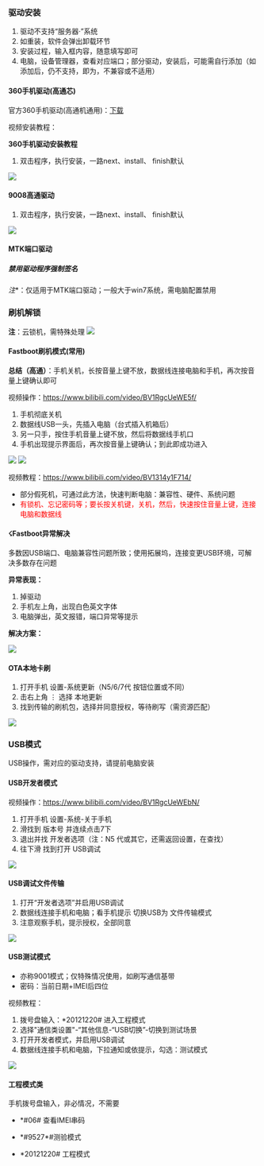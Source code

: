 ### 驱动安装

 1. 驱动不支持“服务器·”系统
 2. 如重装，软件会弹出卸载环节
 3. 安装过程，输入框内容，随意填写即可
 4. 电脑，设备管理器，查看对应端口；部分驱动，安装后，可能需自行添加（如添加后，仍不支持，即为，不兼容或不适用）

#### 360手机驱动(高通芯)

官方360手机驱动(高通机通用)：[下载](https://wwr.lanzouw.com/iKoFJ2fdc2id)

视频安装教程：

**360手机驱动安装教程**

 1. 双击程序，执行安装，一路next、install、 finish默认

<img src="https://360rom.github.io/doc/pic/360手机驱动.png" class="center-image">

#### 9008高通驱动  

 1. 双击程序，执行安装，一路next、install、 finish默认
  
<img src="https://360rom.github.io/doc/pic/9008驱动.png" class="center-image">

#### MTK端口驱动


##### 禁用驱动程序强制签名
*注**：仅适用于MTK端口驱动；一般大于win7系统，需电脑配置禁用

### 刷机解锁
**注**：云锁机，需特殊处理
  <img src="https://360rom.github.io/doc/pic/防盗锁.png" class="center-image">

#### Fastboot刷机模式(常用)

**总结（高通）**：手机关机，长按音量上键不放，数据线连接电脑和手机，再次按音量上键确认即可

视频操作：https://www.bilibili.com/video/BV1RgcUeWE5f/

1. 手机彻底关机
2. 数据线USB一头，先插入电脑（台式插入机箱后）
3. 另一只手，按住手机音量上键不放，然后将数据线手机口
4. 手机出现提示界面后，再次按音量上键确认；到此即成功进入
   
  <img src="https://360rom.github.io/doc/pic/fastboot.png" class="center-image">
  
  <img src="https://360rom.github.io/doc/pic/电脑fastboot.jpg" class="center-image">
  
 视频教程：https://www.bilibili.com/video/BV1314y1F714/
* 部分假死机，可通过此方法，快速判断电脑：兼容性、硬件、系统问题
* <font color='red'>有锁机、忘记密码等；要长按关机键，关机，然后，快速按住音量上键，连接电脑和数据线</font>

#### ☇Fastboot异常解决

多数因USB端口、电脑兼容性问题所致；使用拓展坞，连接变更USB环境，可解决多数存在问题

**异常表现：**

 1. 掉驱动
 2. 手机左上角，出现白色英文字体
 3. 电脑弹出，英文报错，端口异常等提示
   
**解决方案：**

  <img src="https://360rom.github.io/doc/pic/刷机端口异常解决.png" class="center-image">


#### OTA本地卡刷
 
 1. 打开手机 设置-系统更新（N5/6/7代 按钮位置或不同）
2. 击右上角 ⋮  选择 本地更新
3. 找到传输的刷机包，选择并同意授权，等待刷写（需资源匹配）

 <img src="https://360rom.github.io/doc/pic/ota升级.png" class="center-image">
 
### USB模式

USB操作，需对应的驱动支持，请提前电脑安装

#### USB开发者模式

视频操作：https://www.bilibili.com/video/BV1RgcUeWEbN/

 1. 打开手机 设置-系统-关于手机
 2. 滑找到 版本号 并连续点击7下
 3. 退出并找 开发者选项（注：N5 代或其它，还需返回设置，在查找） 
 4. 往下滑 找到打开 USB调试

 <img src="https://360rom.github.io/doc/pic/开发者模式.png" class="center-image">
 
#### USB调试文件传输

 1. 打开“开发者选项”并启用USB调试
 2. 数据线连接手机和电脑；看手机提示 切换USB为 文件传输模式
 3. 注意观察手机，提示授权，全部同意

 <img src="https://360rom.github.io/doc/pic/USB文件传输.png" class="center-image">


#### USB测试模式

* 亦称9001模式；仅特殊情况使用，如刷写通信基带
* 密码：当前日期+IMEI后四位

 视频教程：
 
 1. 拨号盘输入：*20121220#  进入工程模式
 2. 选择"通信类设置"-“其他信息-“USB切换”-切换到测试场景
 3. 打开开发者模式，并启用USB调试
 3. 数据线连接手机和电脑，下拉通知或依提示，勾选：测试模式

 <img src="https://360rom.github.io/doc/pic/USB测试模式.png" class="center-image">
 
#### 工程模式类

手机拨号盘输入，非必情况，不需要

* *#06# 查看IMEI串码  
*  <p>*#9527*#测验模式</p>
* *20121220# 工程模式
